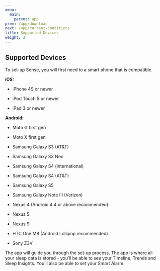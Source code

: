 ```yaml
---
menu:
  main:
    parent: app
prev: /app/download
next: /app/current-conditions
title: Supported Devices
weight: 2
---
```


## Supported Devices


To set-up Sense, you will first need to a smart phone that is compatible.

**iOS:**

- iPhone 4S or newer

- iPod Touch 5 or newer

- iPad 3 or newer


**Android:**

- Moto G first gen

- Moto X first gen

- Samsung Galaxy S3 (AT&T)

- Samsung Galaxy S3 Neo

- Samsung Galaxy S4 (international)

- Samsung Galaxy S4 (AT&T)

- Samsung Galaxy S5

- Samsung Galaxy Note III (Verizon)

- Nexus 4 (Android 4.4 or above recommended)

- Nexus 5

- Nexus 9

- HTC One M8 (Android Lollipop recommended)

- Sony Z3V


The app will guide you through the set-up process. The app is where all your sleep data is stored - you’ll be able to see your Timeline, Trends and Sleep Insights. You’ll also be able to set your Smart Alarm.